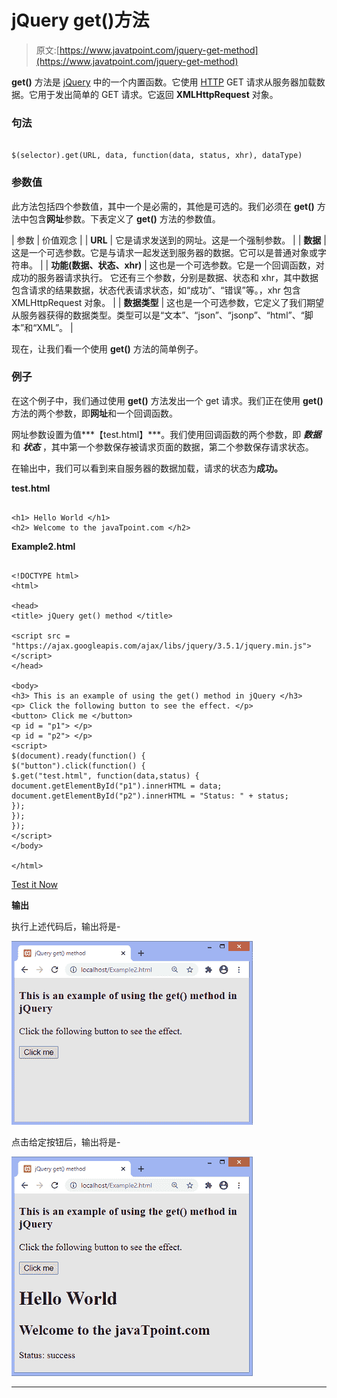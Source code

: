 # jQuery get()方法

> 原文:[https://www.javatpoint.com/jquery-get-method](https://www.javatpoint.com/jquery-get-method)

**get()** 方法是 [jQuery](https://www.javatpoint.com/jquery-tutorial) 中的一个内置函数。它使用 [HTTP](https://www.javatpoint.com/http) GET 请求从服务器加载数据。它用于发出简单的 GET 请求。它返回 **XMLHttpRequest** 对象。

### 句法

```

$(selector).get(URL, data, function(data, status, xhr), dataType)

```

### 参数值

此方法包括四个参数值，其中一个是必需的，其他是可选的。我们必须在 **get()** 方法中包含**网址**参数。下表定义了 **get()** 方法的参数值。

| 参数 | 价值观念 |
| **URL** | 它是请求发送到的网址。这是一个强制参数。 |
| **数据** | 这是一个可选参数。它是与请求一起发送到服务器的数据。它可以是普通对象或字符串。 |
| **功能(数据、状态、xhr)** | 这也是一个可选参数。它是一个回调函数，对成功的服务器请求执行。
它还有三个参数，分别是数据、状态和 xhr，其中数据包含请求的结果数据，状态代表请求状态，如“成功”、“错误”等。，xhr 包含 XMLHttpRequest 对象。 |
| **数据类型** | 这也是一个可选参数，它定义了我们期望从服务器获得的数据类型。类型可以是“文本”、“json”、“jsonp”、“html”、“脚本”和“XML”。 |

现在，让我们看一个使用 **get()** 方法的简单例子。

### 例子

在这个例子中，我们通过使用 **get()** 方法发出一个 get 请求。我们正在使用 **get()** 方法的两个参数，即**网址**和一个回调函数。

网址参数设置为值***【test.html】***。我们使用回调函数的两个参数，即 ***数据*** 和 ***状态*** ，其中第一个参数保存被请求页面的数据，第二个参数保存请求状态。

在输出中，我们可以看到来自服务器的数据加载，请求的状态为**成功。**

**test.html**

```

<h1> Hello World </h1>
<h2> Welcome to the javaTpoint.com </h2>

```

**Example2.html**

```

<!DOCTYPE html>
<html>

<head>
<title> jQuery get() method </title>

<script src = "https://ajax.googleapis.com/ajax/libs/jquery/3.5.1/jquery.min.js"> </script>
</head>

<body>
<h3> This is an example of using the get() method in jQuery </h3>
<p> Click the following button to see the effect. </p>
<button> Click me </button>
<p id = "p1"> </p>
<p id = "p2"> </p>
<script>
$(document).ready(function() {
$("button").click(function() {
$.get("test.html", function(data,status) {
document.getElementById("p1").innerHTML = data;
document.getElementById("p2").innerHTML = "Status: " + status;
});
});
});
</script>
</body>

</html>

```

[Test it Now](https://www.javatpoint.com/oprweb/test.jsp?filename=jquery-get-method1)

**输出**

执行上述代码后，输出将是-

![jQuery get() method](img/84462aae331d2ab7017907145e231502.png)

点击给定按钮后，输出将是-

![jQuery get() method](img/e13f38755c185c847267389d3a9c0f04.png)

* * *